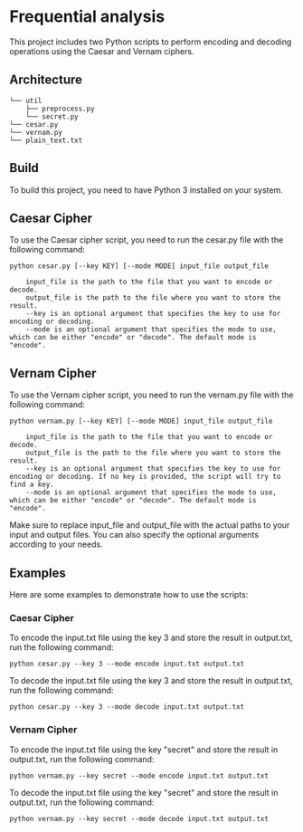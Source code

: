 # Frequential analysis
This project includes two Python scripts to perform encoding and decoding operations using the Caesar and Vernam ciphers.

## Architecture
```
└── util
    ├── preprocess.py
    └── secret.py
└── cesar.py
└── vernam.py
└── plain_text.txt
```

## Build
To build this project, you need to have Python 3 installed on your system.

## Caesar Cipher
To use the Caesar cipher script, you need to run the cesar.py file with the following command:
```
python cesar.py [--key KEY] [--mode MODE] input_file output_file
```
```
    input_file is the path to the file that you want to encode or decode.
    output_file is the path to the file where you want to store the result.
    --key is an optional argument that specifies the key to use for encoding or decoding.
    --mode is an optional argument that specifies the mode to use, which can be either "encode" or "decode". The default mode is "encode".
```

## Vernam Cipher
To use the Vernam cipher script, you need to run the vernam.py file with the following command:
```
python vernam.py [--key KEY] [--mode MODE] input_file output_file
```
```
    input_file is the path to the file that you want to encode or decode.
    output_file is the path to the file where you want to store the result.
    --key is an optional argument that specifies the key to use for encoding or decoding. If no key is provided, the script will try to find a key.
    --mode is an optional argument that specifies the mode to use, which can be either "encode" or "decode". The default mode is "encode".
```

Make sure to replace input_file and output_file with the actual paths to your input and output files. You can also specify the optional arguments according to your needs.
## Examples
Here are some examples to demonstrate how to use the scripts:

### Caesar Cipher
To encode the input.txt file using the key 3 and store the result in output.txt, run the following command:
```
python cesar.py --key 3 --mode encode input.txt output.txt
```

To decode the input.txt file using the key 3 and store the result in output.txt, run the following command:
```
python cesar.py --key 3 --mode decode input.txt output.txt
```

### Vernam Cipher
To encode the input.txt file using the key "secret" and store the result in output.txt, run the following command:
```
python vernam.py --key secret --mode encode input.txt output.txt
```

To decode the input.txt file using the key "secret" and store the result in output.txt, run the following command:
```
python vernam.py --key secret --mode decode input.txt output.txt
```

